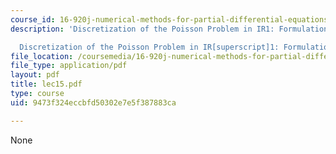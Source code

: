 ```yaml
---
course_id: 16-920j-numerical-methods-for-partial-differential-equations-sma-5212-spring-2003
description: 'Discretization of the Poisson Problem in IR1: Formulation

  Discretization of the Poisson Problem in IR[superscript]1: Formulation'
file_location: /coursemedia/16-920j-numerical-methods-for-partial-differential-equations-sma-5212-spring-2003/9473f324eccbfd50302e7e5f387883ca_lec15.pdf
file_type: application/pdf
layout: pdf
title: lec15.pdf
type: course
uid: 9473f324eccbfd50302e7e5f387883ca

---
```

None